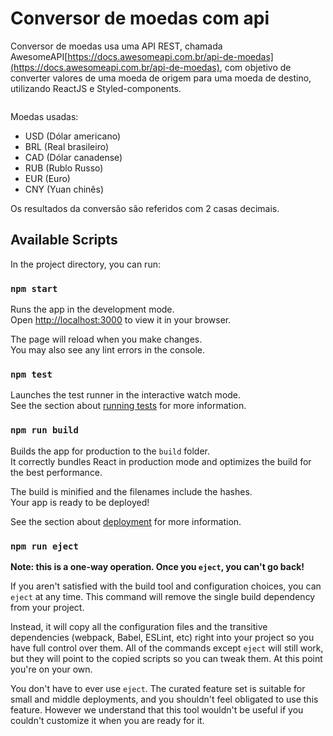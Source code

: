 # Conversor de moedas com api 

Conversor de moedas usa uma API REST, chamada AwesomeAPI[https://docs.awesomeapi.com.br/api-de-moedas](https://docs.awesomeapi.com.br/api-de-moedas), com objetivo de converter valores de uma moeda de origem para uma moeda de destino, utilizando ReactJS e Styled-components.


![]()


Moedas usadas:

- USD (Dólar americano)
- BRL (Real brasileiro)
- CAD (Dólar canadense)
- RUB (Rublo Russo)
- EUR (Euro)
- CNY (Yuan chinês)

Os resultados da conversão são referidos com 2 casas decimais.


## Available Scripts

In the project directory, you can run:

### `npm start`

Runs the app in the development mode.\
Open [http://localhost:3000](http://localhost:3000) to view it in your browser.

The page will reload when you make changes.\
You may also see any lint errors in the console.

### `npm test`

Launches the test runner in the interactive watch mode.\
See the section about [running tests](https://facebook.github.io/create-react-app/docs/running-tests) for more information.

### `npm run build`

Builds the app for production to the `build` folder.\
It correctly bundles React in production mode and optimizes the build for the best performance.

The build is minified and the filenames include the hashes.\
Your app is ready to be deployed!

See the section about [deployment](https://facebook.github.io/create-react-app/docs/deployment) for more information.

### `npm run eject`

**Note: this is a one-way operation. Once you `eject`, you can't go back!**

If you aren't satisfied with the build tool and configuration choices, you can `eject` at any time. This command will remove the single build dependency from your project.

Instead, it will copy all the configuration files and the transitive dependencies (webpack, Babel, ESLint, etc) right into your project so you have full control over them. All of the commands except `eject` will still work, but they will point to the copied scripts so you can tweak them. At this point you're on your own.

You don't have to ever use `eject`. The curated feature set is suitable for small and middle deployments, and you shouldn't feel obligated to use this feature. However we understand that this tool wouldn't be useful if you couldn't customize it when you are ready for it.
